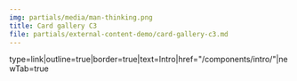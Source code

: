 ```yaml
---
img: partials/media/man-thinking.png
title: Card gallery C3
file: partials/external-content-demo/card-gallery-c3.md
---
```


type=link|outline=true|border=true|text=Intro|href="/components/intro/"|newTab=true